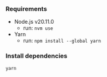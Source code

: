 ### Requirements
* Node.js v20.11.0
  * run: `nvm use`
* Yarn
  * run: `npm install --global yarn`

### Install dependencies
```bash
yarn 
```